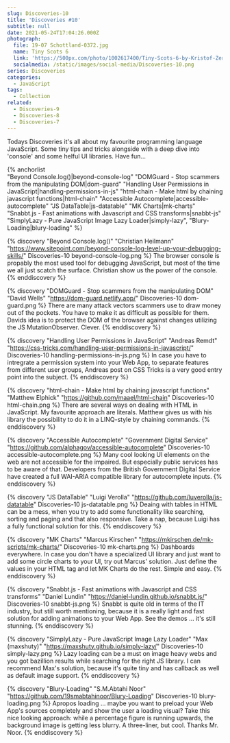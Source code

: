 ```yaml
---
slug: Discoveries-10
title: 'Discoveries #10'
subtitle: null
date: 2021-05-24T17:04:26.000Z
photograph:
  file: 19-07 Schottland-0372.jpg
  name: Tiny Scots 6
  link: 'https://500px.com/photo/1002617400/Tiny-Scots-6-by-Kristof-Zerbe'
  socialmedia: /static/images/social-media/Discoveries-10.png
series: Discoveries
categories:
  - JavaScript
tags:
  - Collection
related:
  - Discoveries-9
  - Discoveries-8
  - Discoveries-7
---
```


Todays Discoveries it's all about my favourite programming language JavaScript. Some tiny tips and tricks alongside with a deep dive into 'console' and some helful UI libraries. Have fun...

{% anchorlist  
  "Beyond Console.log()|beyond-console-log"
  "DOMGuard - Stop scammers from the manipulating DOM|dom-guard"
  "Handling User Permissions in JavaScript|handling-permissions-in-js"
  "html-chain - Make html by chaining javascript functions|html-chain"
  "Accessible Autocomplete|accessible-autocomplete"
  "JS DataTable|js-datatable"
  "MK Charts|mk-charts"
  "Snabbt.js - Fast animations with Javascript and CSS transforms|snabbt-js"
  "SimplyLazy - Pure JavaScript Image Lazy Loader|simply-lazy",
  "Blury-Loading|blury-loading"
%}

<!-- more -->

{% discovery "Beyond Console.log()" "Christian Heilmann" "https://www.sitepoint.com/beyond-console-log-level-up-your-debugging-skills/" Discoveries-10 beyond-console-log.png %}
The browser console is propably the most used tool for debugging JavaScript, but most of the time we all just scatch the surface. Christian show us the power of the console.
{% enddiscovery %}

{% discovery "DOMGuard - Stop scammers from the manipulating DOM" "David Wells" "https://dom-guard.netlify.app/" Discoveries-10 dom-guard.png %}
There are many attack vectors scammers use to draw money out of the pockets. You have to make it as difficult as possible for them. Davids idea is to protect the DOM of the browser against changes utilizing the JS MutationObserver. Clever.
{% enddiscovery %}

{% discovery "Handling User Permissions in JavaScript" "Andreas Remdt" "https://css-tricks.com/handling-user-permissions-in-javascript/" Discoveries-10 handling-permissions-in-js.png %}
In case you have to intregrate a permission system into your Web App, to separate features from different user groups, Andreas post on CSS Tricks is a very good entry point into the subject.
{% enddiscovery %}

{% discovery "html-chain - Make html by chaining javascript functions" "Matthew Elphick" "https://github.com/maael/html-chain" Discoveries-10 html-chain.png %}
There are several ways on dealing with HTML in JavaScript. My favourite approach are literals. Matthew gives us with his library the possibility to do it in a LINQ-style by chaining commands.
{% enddiscovery %}

{% discovery "Accessible Autocomplete" "Government Digital Service" "https://github.com/alphagov/accessible-autocomplete" Discoveries-10 accessible-autocomplete.png %}
Many cool looking UI elements on the web are not accessible for the impaired. But especially public services has to be aware of that. Developers from the British Government Digital Service have created a full WAI-ARIA compatible library for autocomplete inputs.
{% enddiscovery %}

{% discovery "JS DataTable" "Luigi Verolla" "https://github.com/luverolla/js-datatable" Discoveries-10 js-datatable.png %}
Deaing with tables in HTML can be a mess, when you try to add some functionality like searching, sorting and paging and that also responsive. Take a nap, because Luigi has a fully functional solution for this.
{% enddiscovery %}

{% discovery "MK Charts" "Marcus Kirschen" "https://mkirschen.de/mk-scripts/mk-charts/" Discoveries-10 mk-charts.png %}
Dashboards everywhere. In case you don't have a specialized UI library and just want to add some circle charts to your UI, try out Marcus' solution. Just define the values in your HTML tag and let MK Charts do the rest. Simple and easy.
{% enddiscovery %}

{% discovery "Snabbt.js - Fast animations with Javascript and CSS transforms" "Daniel Lundin" "https://daniel-lundin.github.io/snabbt.js/" Discoveries-10 snabbt-js.png %}
Snabbt is quite old in terms of the IT industry, but still worth mentioning, because it is a really light and fast solution for adding animations to your Web App. See the demos ... it's still stunning.
{% enddiscovery %}

{% discovery "SimplyLazy - Pure JavaScript Image Lazy Loader" "Max (maxshuty)" "https://maxshuty.github.io/simply-lazy/" Discoveries-10 simply-lazy.png %}
Lazy loading can be a must on image heavy webs and you got bazillion results while searching for the right JS library. I can recommend Max's solution, because it's quite tiny and has callback as well as default image support.
{% enddiscovery %}

{% discovery "Blury-Loading" "S.M.Abtahi Noor" "https://github.com/19smabtahinoor/Blury-Loading" Discoveries-10 blury-loading.png %}
Apropos loading ... maybe you want to preload your Web App's sources completely and show the user a loading visual? Take this nice looking approach: while a percentage figure is running upwards, the background image is getting less blurry. A three-liner, but cool. Thanks Mr. Noor.
{% enddiscovery %}
